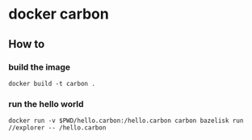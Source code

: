 # docker carbon

## How to

### build the image
`docker build -t carbon .`

### run the hello world
`docker run -v $PWD/hello.carbon:/hello.carbon carbon bazelisk run //explorer -- /hello.carbon`